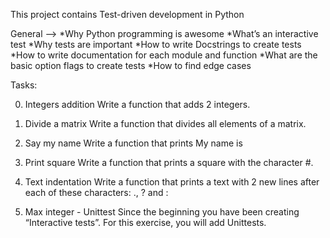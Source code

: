 This project contains Test-driven development in Python

General -->
*Why Python programming is awesome
*What’s an interactive test
*Why tests are important
*How to write Docstrings to create tests
*How to write documentation for each module and function
*What are the basic option flags to create tests
*How to find edge cases

Tasks:

0. Integers addition
Write a function that adds 2 integers.

1. Divide a matrix
Write a function that divides all elements of a matrix.

2. Say my name
Write a function that prints My name is <first name> <last name>

3. Print square
Write a function that prints a square with the character #.

4. Text indentation
Write a function that prints a text with 2 new lines after each of these characters: ., ? and :

5. Max integer - Unittest
Since the beginning you have been creating “Interactive tests”. For this exercise, you will add Unittests.
